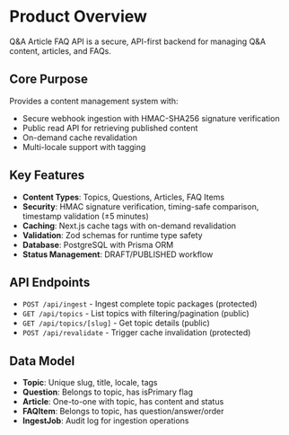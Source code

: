# Product Overview

Q&A Article FAQ API is a secure, API-first backend for managing Q&A content, articles, and FAQs.

## Core Purpose

Provides a content management system with:
- Secure webhook ingestion with HMAC-SHA256 signature verification
- Public read API for retrieving published content
- On-demand cache revalidation
- Multi-locale support with tagging

## Key Features

- **Content Types**: Topics, Questions, Articles, FAQ Items
- **Security**: HMAC signature verification, timing-safe comparison, timestamp validation (±5 minutes)
- **Caching**: Next.js cache tags with on-demand revalidation
- **Validation**: Zod schemas for runtime type safety
- **Database**: PostgreSQL with Prisma ORM
- **Status Management**: DRAFT/PUBLISHED workflow

## API Endpoints

- `POST /api/ingest` - Ingest complete topic packages (protected)
- `GET /api/topics` - List topics with filtering/pagination (public)
- `GET /api/topics/[slug]` - Get topic details (public)
- `POST /api/revalidate` - Trigger cache invalidation (protected)

## Data Model

- **Topic**: Unique slug, title, locale, tags
- **Question**: Belongs to topic, has isPrimary flag
- **Article**: One-to-one with topic, has content and status
- **FAQItem**: Belongs to topic, has question/answer/order
- **IngestJob**: Audit log for ingestion operations
